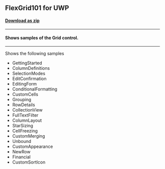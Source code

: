 ## FlexGrid101 for UWP
#### [Download as zip](https://downgit.github.io/#/home?url=https://github.com/GrapeCity/ComponentOne-UWP-Samples/tree/master/C1.UWP.FlexGrid/CS/FlexGrid101)
____
#### Shows samples of the Grid control.
____
Shows the following samples


* GettingStarted
* ColumnDefinitions
* SelectionModes
* EditConfirmation
* EditingForm
* ConditionalFormatting
* CustomCells
* Grouping
* RowDetails
* CollectionView
* FullTextFilter
* ColumnLayout
* StarSizing
* CellFreezing
* CustomMerging
* Unbound
* CustomAppearance
* NewRow
* Financial
* CustomSortIcon
